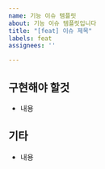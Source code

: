 ```yaml
---
name: 기능 이슈 템플릿
about: 기능 이슈 템플릿입니다
title: "[feat] 이슈 제목"
labels: feat
assignees: ''

---
```


## 구현해야 할것

- 내용

## 기타

- 내용
